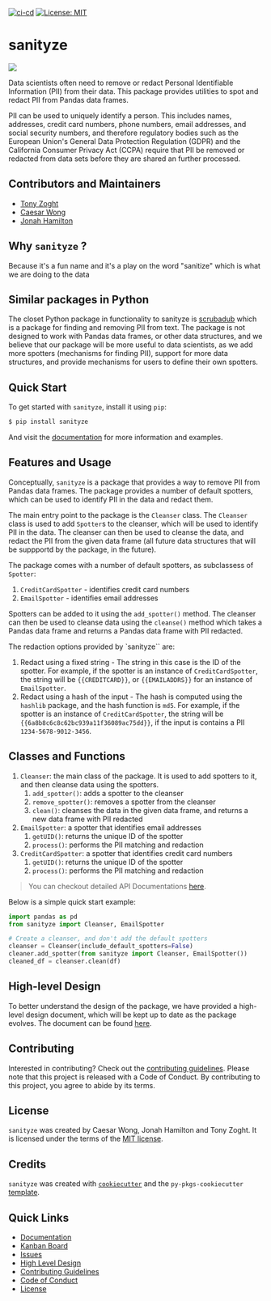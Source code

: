 [![ci-cd](https://github.com/UBC-MDS/sanityze/actions/workflows/ci-cd.yml/badge.svg)](https://github.com/UBC-MDS/sanityze/actions/workflows/ci-cd.yml) [![License: MIT](https://img.shields.io/badge/License-MIT-yellow.svg)](https://opensource.org/licenses/MIT)
# sanityze

![](logo.png)

Data scientists often need to remove or redact Personal Identifiable Information (PII) from their data. This package provides utilities to spot and redact PII from Pandas data frames. 

PII can be used to uniquely identify a person. This includes names, addresses, credit card numbers, phone numbers, email addresses, and social security numbers, and therefore regulatory bodies such as the European Union's General Data Protection Regulation (GDPR) and the California Consumer Privacy Act (CCPA) require that PII be removed or redacted from data sets before they are shared an further processed.


## Contributors and Maintainers
- [Tony Zoght](https://github.com/tzoght)
- [Caesar Wong](https://github.com/caesarw0)
- [Jonah Hamilton](https://github.com/xXJohamXx)


## Why `sanityze` ? 
Because it's a fun name and it's a play on the word "sanitize" which is what we are doing to the data

## Similar packages in Python
The closet Python package in functionality to sanityze is  [scrubadub](https://scrubadub.readthedocs.io/en/stable/) which is a package for finding and removing PII from text. The package is not designed to work with Pandas data frames, or other data structures, and we believe that our package will be more useful to data scientists, as we add more spotters (mechanisms for finding PII), support for more data structures, and provide mechanisms for users to define their own spotters.


## Quick Start

To get started with `sanityze`, install it using `pip`:

```bash
$ pip install sanityze
```

And visit the [documentation](https://ubc-mds.github.io/sanityze/) for more information and examples.

## Features and Usage
Conceptually, `sanityze` is a package that provides a way to remove PII from Pandas data frames. The package provides a number of default spotters, which can be used to identify PII in the data and redact them. 

The main entry point to the package is the `Cleanser` class. The `Cleanser` class is used to add `Spotter`s to the cleanser, which will be used to identify PII in the data. The cleanser can then be used to cleanse the data, and redact the PII from the given data frame (all future data structures that will be suppportd by the package, in the future).


The package comes with a number of default spotters, as subclassess of `Spotter`:
1. `CreditCardSpotter` - identifies credit card numbers
2. `EmailSpotter` - identifies email addresses

Spotters can be added to it using the `add_spotter()` method. The cleanser can then be used to cleanse data using the `cleanse()` method which takes a Pandas data frame and returns a Pandas data frame with PII redacted.

The redaction options provided by `sanityze`` are:
1. Redact using a fixed string - The string in this case is the ID of the spotter. For example, if the spotter is an instance of `CreditCardSpotter`, the string will be `{{CREDITCARD}}`, or `{{EMAILADDRS}}` for an instance of `EmailSpotter`.
2. Redact using a hash of the input - The hash is computed using the `hashlib` package, and the hash function is `md5`. For example, if the spotter is an instance of `CreditCardSpotter`, the string will be `{{6a8b8c6c8c62bc939a11f36089ac75dd}}`, if the input is contains a PII `1234-5678-9012-3456`.


## Classes and Functions
1. `Cleanser`: the main class of the package. It is used to add spotters to it, and then cleanse data using the spotters.
   1. `add_spotter()`: adds a spotter to the cleanser
   2. `remove_spotter()`: removes a spotter from the cleanser
   3. `clean()`: cleanses the data in the given data frame, and returns a new data frame with PII redacted
2. `EmailSpotter`: a spotter that identifies email addresses
   1. `getUID()`: returns the unique ID of the spotter
   2. `process()`: performs the PII matching and redaction
3. `CreditCardSpotter`: a spotter that identifies credit card numbers
   1. `getUID()`: returns the unique ID of the spotter
   2. `process()`: performs the PII matching and redaction

> You can checkout detailed API Documentations [here](https://ubc-mds.github.io/sanityze/).

Below is a simple quick start example:

```python
import pandas as pd
from sanityze import Cleanser, EmailSpotter

# Create a cleanser, and don't add the default spotters
cleanser = Cleanser(include_default_spotters=False)
cleaner.add_spotter(from sanityze import Cleanser, EmailSpotter())
cleaned_df = cleanser.clean(df)
```



## High-level Design
To better understand the design of the package, we have provided a high-level design document, which will be kept up to date as the package evolves. The document can be found [here](HighLevelDesign.md).

## Contributing

Interested in contributing? Check out the [contributing guidelines](CONTRIBUTING.md). Please note that this project is released with a Code of Conduct. By contributing to this project, you agree to abide by its terms.

## License

`sanityze` was created by Caesar Wong, Jonah Hamilton and Tony Zoght. It is licensed under the terms of the [MIT license](LICENSE).

## Credits

`sanityze` was created with [`cookiecutter`](https://cookiecutter.readthedocs.io/en/latest/) and the `py-pkgs-cookiecutter` [template](https://github.com/py-pkgs/py-pkgs-cookiecutter).

## Quick Links
  * [Documentation](https://ubc-mds.github.io/sanityze/)
  * [Kanban Board](https://github.com/orgs/UBC-MDS/projects/15)
  * [Issues](https://github.com/UBC-MDS/sanityze/issues)
  * [High Level Design](HighLevelDesign.md) 
  * [Contributing Guidelines](CONTRIBUTING.md)
  * [Code of Conduct](CODE_OF_CONDUCT.md)
  * [License](LICENSE)

